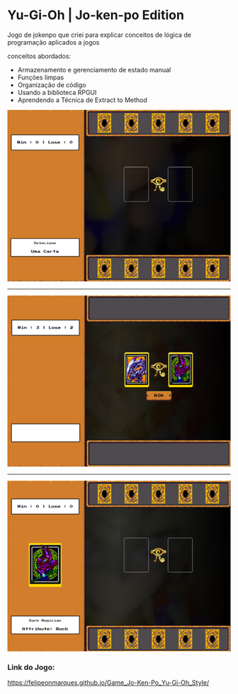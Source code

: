 # Yu-Gi-Oh | Jo-ken-po Edition

Jogo de jokenpo que criei para explicar conceitos de lógica de programação aplicados a jogos

conceitos abordados:

- Armazenamento e gerenciamento de estado manual
- Funções limpas
- Organização de código
- Usando a biblioteca RPGUI	
- Aprendendo a Técnica de Extract to Method

<img src="src/assets/img/game_Jo-Ken-Po1.png" alt="Demonstração do Jogo">

<hr>

<img src="src/assets/img/game_Jo-Ken-Po2.png" alt="Segunda demonstração do Jogo">

<hr>

<img src="src/assets/img/game_Jo-Ken-Po3.png" alt="Terceira demonstração do Jogo">

### Link do Jogo:
https://felipeonmarques.github.io/Game_Jo-Ken-Po_Yu-Gi-Oh_Style/
